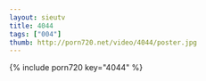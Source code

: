 ```yaml
--- 
layout: sieutv
title: 4044
tags: ["004"]
thumb: http://porn720.net/video/4044/poster.jpg
---
```

{% include porn720 key="4044" %} 

